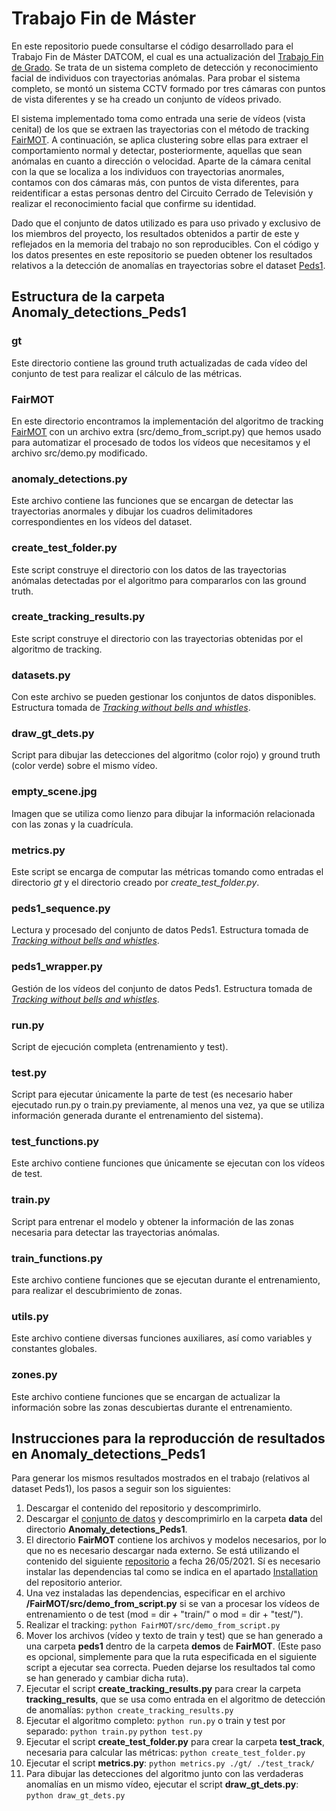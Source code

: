 # Trabajo Fin de Máster

En este repositorio puede consultarse el código desarrollado para el Trabajo Fin de Máster DATCOM, el cual es una actualización del [Trabajo Fin de Grado](https://github.com/laurahernandezm/TFG). Se trata de un sistema completo de detección y reconocimiento facial de individuos con trayectorias anómalas. Para probar el sistema completo, se montó un sistema CCTV formado por tres cámaras con puntos de vista diferentes y se ha creado un conjunto de vídeos privado. 

El sistema implementado toma como entrada una serie de vídeos (vista cenital) de los que se extraen las trayectorias con el método de tracking [FairMOT](https://github.com/ifzhang/FairMOT). A continuación, se aplica clustering sobre ellas para extraer el comportamiento normal y detectar, posteriormente, aquellas que sean anómalas en cuanto a dirección o velocidad. Aparte de la cámara cenital con la que se localiza a los individuos con trayectorias anormales, contamos con dos cámaras más, con puntos de vista diferentes, para reidentificar a estas personas dentro del Circuito Cerrado de Televisión y realizar el reconocimiento facial que confirme su identidad.

Dado que el conjunto de datos utilizado es para uso privado y exclusivo de los miembros del proyecto, los resultados obtenidos a partir de este y reflejados en la memoria del trabajo no son reproducibles. Con el código y los datos presentes en este repositorio se pueden obtener los resultados relativos a la detección de anomalías en trayectorias sobre el dataset [Peds1](https://drive.google.com/file/d/1l1XBHSr_XLlmGJRs_UrvZ0ExcGDDjzKI/view?usp=sharing).

## Estructura de la carpeta Anomaly_detections_Peds1

### gt

Este directorio contiene las ground truth actualizadas de cada vídeo del conjunto de test para realizar el cálculo de las métricas.

### FairMOT

En este directorio encontramos la implementación del algoritmo de tracking [FairMOT](https://github.com/ifzhang/FairMOT) con un archivo extra (src/demo_from_script.py) que hemos usado para automatizar el procesado de todos los vídeos que necesitamos y el archivo src/demo.py modificado.

### anomaly_detections.py

Este archivo contiene las funciones que se encargan de detectar las trayectorias anormales y dibujar los cuadros delimitadores correspondientes en los vídeos del dataset.

### create_test_folder.py

Este script construye el directorio con los datos de las trayectorias anómalas detectadas por el algoritmo para compararlos con las ground truth.

### create_tracking_results.py

Este script construye el directorio con las trayectorias obtenidas por el algoritmo de tracking.

### datasets.py

Con este archivo se pueden gestionar los conjuntos de datos disponibles. Estructura tomada de [_Tracking without bells and whistles_](https://github.com/phil-bergmann/tracking_wo_bnw).

### draw_gt_dets.py

Script para dibujar las detecciones del algoritmo (color rojo) y ground truth (color verde) sobre el mismo vídeo.

### empty_scene.jpg

Imagen que se utiliza como lienzo para dibujar la información relacionada con las zonas y la cuadrícula.

### metrics.py

Este script se encarga de computar las métricas tomando como entradas el directorio _gt_ y el directorio creado por _create_test_folder.py_.

### peds1_sequence.py

Lectura y procesado del conjunto de datos Peds1. Estructura tomada de [_Tracking without bells and whistles_](https://github.com/phil-bergmann/tracking_wo_bnw).

### peds1_wrapper.py

Gestión de los vídeos del conjunto de datos Peds1. Estructura tomada de [_Tracking without bells and whistles_](https://github.com/phil-bergmann/tracking_wo_bnw).

### run.py

Script de ejecución completa (entrenamiento y test).

### test.py

Script para ejecutar únicamente la parte de test (es necesario haber ejecutado run.py o train.py previamente, al menos una vez, ya que se utiliza información generada durante el entrenamiento del sistema).

### test_functions.py

Este archivo contiene funciones que únicamente se ejecutan con los vídeos de test.

### train.py

Script para entrenar el modelo y obtener la información de las zonas necesaria para detectar las trayectorias anómalas.

### train_functions.py

Este archivo contiene funciones que se ejecutan durante el entrenamiento, para realizar el descubrimiento de zonas.

### utils.py

Este archivo contiene diversas funciones auxiliares, así como variables y constantes globales.

### zones.py

Este archivo contiene funciones que se encargan de actualizar la información sobre las zonas descubiertas durante el entrenamiento.

## Instrucciones para la reproducción de resultados en Anomaly_detections_Peds1

Para generar los mismos resultados mostrados en el trabajo (relativos al dataset Peds1), los pasos a seguir son los siguientes:

1.  Descargar el contenido del repositorio y descomprimirlo.
2.  Descargar el [conjunto de datos](https://drive.google.com/file/d/1l1XBHSr_XLlmGJRs_UrvZ0ExcGDDjzKI/view?usp=sharing) y descomprimirlo en la carpeta **data** del directorio **Anomaly_detections_Peds1**.
3.  El directorio **FairMOT** contiene los archivos y modelos necesarios, por lo que no es necesario descargar nada externo. Se está utilizando el contenido del siguiente [repositorio](https://github.com/ifzhang/FairMOT) a fecha 26/05/2021. Sí es necesario instalar las dependencias tal como se indica en el apartado [Installation](https://github.com/ifzhang/FairMOT#installation) del repositorio anterior.
4.  Una vez instaladas las dependencias, especificar en el archivo **/FairMOT/src/demo_from_script.py** si se van a procesar los vídeos de entrenamiento o de test (mod = dir + "train/" o mod = dir + "test/").
5.  Realizar el tracking: `python FairMOT/src/demo_from_script.py`
6.  Mover los archivos (vídeo y texto de train y test) que se han generado a una carpeta **peds1** dentro de la carpeta **demos** de **FairMOT**. (Este paso es opcional, simplemente para que la ruta especificada en el siguiente script a ejecutar sea correcta. Pueden dejarse los resultados tal como se han generado y cambiar dicha ruta).
7.  Ejecutar el script **create_tracking_results.py** para crear la carpeta **tracking_results**, que se usa como entrada en el algoritmo de detección de anomalías: `python create_tracking_results.py`
8.  Ejecutar el algoritmo completo: `python run.py` o train y test por separado: `python train.py` `python test.py`
9.  Ejecutar el script **create_test_folder.py** para crear la carpeta **test_track**, necesaria para calcular las métricas: `python create_test_folder.py`
10. Ejecutar el script **metrics.py**: `python metrics.py ./gt/ ./test_track/`
11. Para dibujar las detecciones del algoritmo junto con las verdaderas anomalías en un mismo vídeo, ejecutar el script **draw_gt_dets.py**: `python draw_gt_dets.py`

